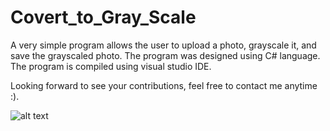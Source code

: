 # Covert_to_Gray_Scale

A very simple program allows the user to upload a photo, grayscale it, and save the grayscaled photo.
The program was designed using C# language. The program is compiled using visual studio IDE. 

Looking forward to see your contributions, feel free to contact me anytime :).

![alt text](https://image.ibb.co/dobPza/1.png)
